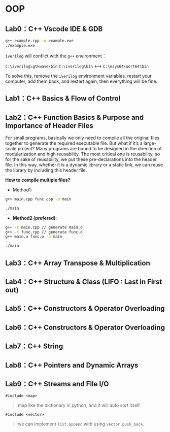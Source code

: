 # OOP

## **Lab0：C++ Vscode IDE & GDB**

```bash
g++ example.cpp -o example.exe
./example.exe
```

`iverilog` will conflict with the `g++` environment：

`C:\iverilog\gtkwave\bin` `C:\iverilog\bin` <--> `C:\msys64\ucrt64\bin`


To solve this, remove the `iverilog` environment variables, restart your computer, add them back, and restart again, then everything will be fine.

## **Lab1：C++ Basics & Flow of Control**

## **Lab2：C++ Function Basics & Purpose and Importance of Header Files**

For small programs, basically we only need to compile all the original files together to generate the required executable file. But what if it’s a large-scale project? Many programs are bound to be designed in the direction of modularization and high reusability. The most critical one is reusability, so for the sake of reusability, we put these pre-declarations into the header file. In this way, whether it is a dynamic library or a static link, we can reuse the library by including this header file.

**How to compile multiple files?**

- Method1:
```bash
g++ main.cpp func.cpp -o main

./main    
```

- **Method2 (prefered)**:
```bash
g++ -c main.cpp // generate main.o
g++ -c func.cpp // generate func.o
g++ main.o func.o -o main

./main
```

## **Lab3：C++ Array Transpose & Multiplication**

## **Lab4：C++ Structure & Class (LIFO : Last in First out)**

## **Lab5：C++ Constructors & Operator Overloading**

## **Lab6：C++ Constructors & Operator Overloading**

## **Lab7：C++ String**

## **Lab8：C++ Pointers and Dynamic Arrays**

## **Lab9：C++ Streams and File I/O**

`#include <map>`
> map like the dictionary in python, and it will auto sort itself.

`#include <vector>`
> we can implement `list.append` with using `vector.push_back`.